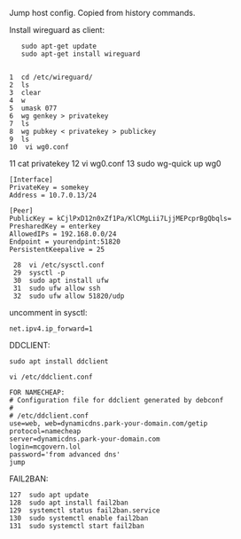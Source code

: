Jump host config.
Copied from history commands.

Install wireguard as client:

       sudo apt-get update
       sudo apt-get install wireguard


    1  cd /etc/wireguard/
    2  ls
    3  clear
    4  w
    5  umask 077
    6  wg genkey > privatekey
    7  ls
    8  wg pubkey < privatekey > publickey
    9  ls
	10  vi wg0.conf
   11  cat privatekey
   12  vi wg0.conf
   13  sudo wg-quick up wg0

	[Interface]
	PrivateKey = somekey 
	Address = 10.7.0.13/24

	[Peer]
	PublicKey = kCjlPxD12n0xZf1Pa/KlCMgLii7LjjMEPcprBgQbqls=
	PresharedKey = enterkey
	AllowedIPs = 192.168.0.0/24
	Endpoint = yourendpint:51820
	PersistentKeepalive = 25

  	 28  vi /etc/sysctl.conf
  	 29  sysctl -p
  	 30  sudo apt install ufw
  	 31  sudo ufw allow ssh
	 32  sudo ufw allow 51820/udp

uncomment in sysctl: 

	net.ipv4.ip_forward=1

DDCLIENT:

	sudo apt install ddclient

	vi /etc/ddclient.conf

	FOR NAMECHEAP:
	# Configuration file for ddclient generated by debconf
	#
	# /etc/ddclient.conf
	use=web, web=dynamicdns.park-your-domain.com/getip
	protocol=namecheap
	server=dynamicdns.park-your-domain.com
	login=mcgovern.lol
	password='from advanced dns'
	jump

FAIL2BAN:

  	127  sudo apt update
  	128  sudo apt install fail2ban
  	129  systemctl status fail2ban.service
  	130  sudo systemctl enable fail2ban
  	131  sudo systemctl start fail2ban




